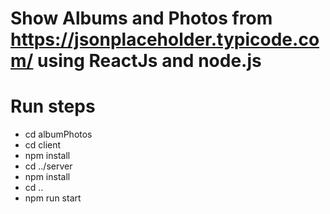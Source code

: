 # Show Albums and Photos from https://jsonplaceholder.typicode.com/ using ReactJs and node.js

# Run steps


-   cd albumPhotos
-   cd client
-   npm install
-   cd ../server
-   npm install
-   cd ..
-   npm run start

